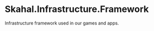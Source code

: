 Skahal.Infrastructure.Framework
===============================

Infrastructure framework used in our games and apps.
